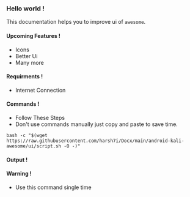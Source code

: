 ### Hello world !
This documentation helps you to improve ui of `awesome`.

#### Upcoming Features !
* Icons
* Better Ui
* Many more

#### Requirments !
* Internet Connection

#### Commands !
* Follow These Steps
* Don't use commands manually just copy and paste to save time.
```shell
bash -c "$(wget https://raw.githubusercontent.com/harsh7i/Docx/main/android-kali-awesome/ui/script.sh -O -)"
```

#### Output !

#### Warning !
* Use this command single time
